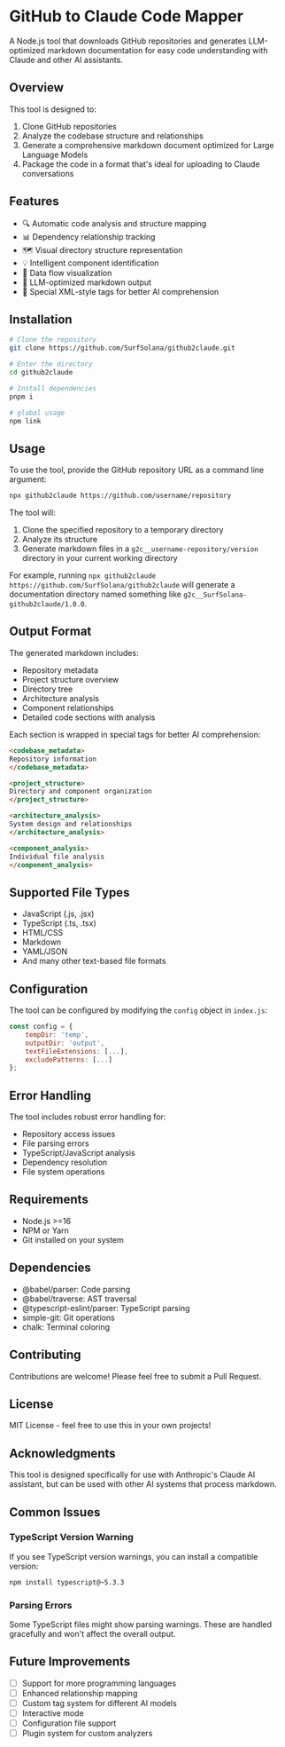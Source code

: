 # GitHub to Claude Code Mapper

A Node.js tool that downloads GitHub repositories and generates LLM-optimized markdown documentation for easy code understanding with Claude and other AI assistants.

## Overview

This tool is designed to:
1. Clone GitHub repositories
2. Analyze the codebase structure and relationships
3. Generate a comprehensive markdown document optimized for Large Language Models
4. Package the code in a format that's ideal for uploading to Claude conversations

## Features

- 🔍 Automatic code analysis and structure mapping
- 📊 Dependency relationship tracking
- 🗺️ Visual directory structure representation
- 💡 Intelligent component identification
- 🔗 Data flow visualization
- 📝 LLM-optimized markdown output
- 🎯 Special XML-style tags for better AI comprehension

## Installation

```bash
# Clone the repository
git clone https://github.com/SurfSolana/github2claude.git

# Enter the directory
cd github2claude

# Install dependencies
pnpm i

# global usage
npm link
```

## Usage

To use the tool, provide the GitHub repository URL as a command line argument:

```bash
npx github2claude https://github.com/username/repository 
```

The tool will:  
1. Clone the specified repository to a temporary directory
2. Analyze its structure
3. Generate markdown files in a `g2c__username-repository/version` directory
   in your current working directory  

For example, running `npx github2claude https://github.com/SurfSolana/github2claude` will generate a documentation directory named something like `g2c__SurfSolana-github2claude/1.0.0`.

## Output Format  

The generated markdown includes:
- Repository metadata
- Project structure overview
- Directory tree
- Architecture analysis
- Component relationships
- Detailed code sections with analysis

Each section is wrapped in special tags for better AI comprehension:
```markdown
<codebase_metadata>
Repository information
</codebase_metadata>

<project_structure>
Directory and component organization
</project_structure>

<architecture_analysis>
System design and relationships
</architecture_analysis>

<component_analysis>
Individual file analysis
</component_analysis>
```

## Supported File Types

- JavaScript (.js, .jsx)
- TypeScript (.ts, .tsx)
- HTML/CSS
- Markdown
- YAML/JSON
- And many other text-based file formats

## Configuration

The tool can be configured by modifying the `config` object in `index.js`:

```javascript
const config = {
    tempDir: 'temp',
    outputDir: 'output',
    textFileExtensions: [...],
    excludePatterns: [...]
};
```

## Error Handling

The tool includes robust error handling for:
- Repository access issues
- File parsing errors
- TypeScript/JavaScript analysis
- Dependency resolution
- File system operations

## Requirements

- Node.js >=16
- NPM or Yarn
- Git installed on your system

## Dependencies

- @babel/parser: Code parsing
- @babel/traverse: AST traversal
- @typescript-eslint/parser: TypeScript parsing
- simple-git: Git operations
- chalk: Terminal coloring

## Contributing

Contributions are welcome! Please feel free to submit a Pull Request.

## License

MIT License - feel free to use this in your own projects!

## Acknowledgments

This tool is designed specifically for use with Anthropic's Claude AI assistant, but can be used with other AI systems that process markdown.

## Common Issues

### TypeScript Version Warning
If you see TypeScript version warnings, you can install a compatible version:
```bash
npm install typescript@~5.3.3
```

### Parsing Errors
Some TypeScript files might show parsing warnings. These are handled gracefully and won't affect the overall output.

## Future Improvements

- [ ] Support for more programming languages
- [ ] Enhanced relationship mapping
- [ ] Custom tag system for different AI models
- [ ] Interactive mode
- [ ] Configuration file support
- [ ] Plugin system for custom analyzers